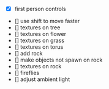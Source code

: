﻿- [x] first person controls
- [] use shift to move faster
- [] textures on tree
- [] textures on flower
- [] textures on grass
- [] textures on torus
- [] add rock
- [] make objects not spawn on rock
- [] textures on rock
- [] fireflies
- [] adjust ambient light
